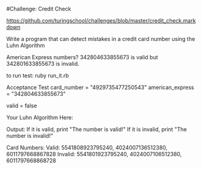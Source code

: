 #Challenge: Credit Check

https://github.com/turingschool/challenges/blob/master/credit_check.markdown

Write a program that can detect mistakes in a credit card number using the Luhn Algorithm

American Express numbers? 342804633855673 is valid but 342801633855673 is invalid.

to run test:
ruby run_it.rb


Acceptance Test
card_number = "4929735477250543"
american_express = "342804633855673"

valid = false

Your Luhn Algorithm Here:

Output:
If it is valid, print "The number is valid!"
If it is invalid, print "The number is invalid!"


Card Numbers:
Valid: 5541808923795240, 4024007136512380, 6011797668867828
Invalid: 5541801923795240, 4024007106512380, 6011797668868728
